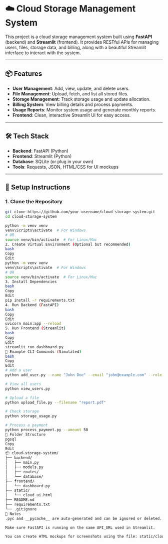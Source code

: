 # ☁️ Cloud Storage Management System

This project is a cloud storage management system built using **FastAPI** (backend) and **Streamlit** (frontend). It provides RESTful APIs for managing users, files, storage data, and billing, along with a beautiful Streamlit interface to interact with the system.

---

## 📦 Features

- **User Management**: Add, view, update, and delete users.
- **File Management**: Upload, fetch, and list all stored files.
- **Storage Management**: Track storage usage and update allocation.
- **Billing System**: View billing details and process payments.
- **Usage Reports**: Monitor system usage and generate monthly reports.
- **Frontend**: Clean, interactive Streamlit UI for easy access.

---

## 🛠️ Tech Stack

- **Backend**: FastAPI (Python)
- **Frontend**: Streamlit (Python)
- **Database**: SQLite (or plug in your own)
- **Tools**: Requests, JSON, HTML/CSS for UI mockups

---

## 🚀 Setup Instructions

### 1. Clone the Repository
```bash
git clone https://github.com/your-username/cloud-storage-system.git
cd cloud-storage-system

python -m venv venv
venv\Scripts\activate  # For Windows
# OR
source venv/bin/activate  # For Linux/Mac
2. Create Virtual Environment (Optional but recommended)
bash
Copy
Edit
python -m venv venv
venv\Scripts\activate  # For Windows
# OR
source venv/bin/activate  # For Linux/Mac
3. Install Dependencies
bash
Copy
Edit
pip install -r requirements.txt
4. Run Backend (FastAPI)
bash
Copy
Edit
uvicorn main:app --reload
5. Run Frontend (Streamlit)
bash
Copy
Edit
streamlit run dashboard.py
🧪 Example CLI Commands (Simulated)
bash
Copy
Edit
# Add a user
python add_user.py --name "John Doe" --email "john@example.com" --role "Admin"

# View all users
python view_users.py

# Upload a file
python upload_file.py --filename "report.pdf"

# Check storage
python storage_usage.py

# Process a payment
python process_payment.py --amount 50
📁 Folder Structure
pgsql
Copy
Edit
📦 cloud-storage-system/
├── backend/
│   ├── main.py
│   ├── models.py
│   ├── routes/
│   └── database/
├── frontend/
│   └── dashboard.py
├── static/
│   └── cloud_ui.html
├── README.md
├── requirements.txt
└── .gitignore
💬 Notes
.pyc and __pycache__ are auto-generated and can be ignored or deleted.

Make sure FastAPI is running on the same API_URL used in Streamlit.

You can create HTML mockups for screenshots using the file: static/cloud_ui.html.


